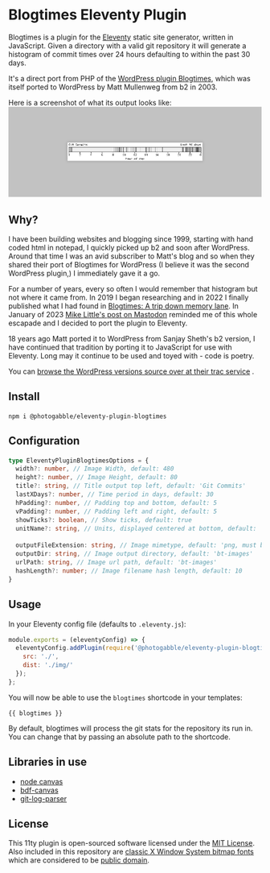 # Blogtimes Eleventy Plugin

Blogtimes is a plugin for the [Eleventy](https://github.com/11ty/eleventy) static site generator, written in JavaScript.
Given a directory with a valid git repository it will generate a histogram of commit times over 24 hours defaulting to
within the past 30 days.

It's a direct port from PHP of
the [WordPress plugin Blogtimes](https://photogabble.co.uk/noteworthy/blogtimes-a-trip-down-memory-lane/), which was
itself ported to WordPress by Matt Mullenweg from b2 in 2003.

Here is a screenshot of what its output looks like:
![Blogtimes Histogram of git commit times, the x axis is in hours from 0 to 23, there are vertical lines to show minutes from midnight each git commit was made. The lines are shaded, the darker they are the more commits there were at that time](blogtimes.png)

## Why?

I have been building websites and blogging since 1999, starting with hand coded html in notepad, I quickly picked up b2
and soon after WordPress. Around that time I was an avid subscriber to Matt's blog and so when they shared their port of
Blogtimes for WordPress (I believe it was the second WordPress plugin,) I immediately gave it a go.

For a number of years, every so often I would remember that histogram but not where it came from. In 2019 I began
researching and in 2022 I finally published what I had found
in [Blogtimes: A trip down memory lane](https://photogabble.co.uk/noteworthy/blogtimes-a-trip-down-memory-lane/). In
January of 2023 [Mike Little's post on Mastodon](https://notacult.social/@mikelittle@mastodon.online/109750328046847753)
reminded me of this whole escapade and I decided to port the plugin to Eleventy.

18 years ago Matt ported it to WordPress from Sanjay Sheth's b2 version, I have continued that tradition by porting it
to JavaScript for use with Eleventy. Long may it continue to be used and toyed with - code is poetry.

You
can [browse the WordPress versions source over at their trac service](https://plugins.trac.wordpress.org/browser/blogtimes/)
.

## Install

```
npm i @photogabble/eleventy-plugin-blogtimes
```

## Configuration

```ts
type EleventyPluginBlogtimesOptions = {
  width?: number, // Image Width, default: 480
  height?: number, // Image Height, default: 80
  title?: string, // Title output top left, default: 'Git Commits'
  lastXDays?: number, // Time period in days, default: 30
  hPadding?: number, // Padding top and bottom, default: 5
  vPadding?: number, // Padding left and right, default: 5
  showTicks?: boolean, // Show ticks, default: true
  unitName?: string, // Units, displayed centered at bottom, default: 'hour of day'

  outputFileExtension: string, // Image mimetype, default: 'png, must be either png or jpg
  outputDir: string, // Image output directory, default: 'bt-images'
  urlPath: string, // Image url path, default: 'bt-images'
  hashLength?: number; // Image filename hash length, default: 10
}
```

## Usage

In your Eleventy config file (defaults to `.eleventy.js`):

```js
module.exports = (eleventyConfig) => {
  eleventyConfig.addPlugin(require('@photogabble/eleventy-plugin-blogtimes'),{
    src: './',
    dist: './img/'
  });
};
```

You will now be able to use the `blogtimes` shortcode in your templates:

```nunjucks
{{ blogtimes }}
```

By default, blogtimes will process the git stats for the repository its run in. You can change that by passing an absolute path to the shortcode.

## Libraries in use

- [node canvas](https://www.npmjs.com/package/canvas)
- [bdf-canvas](https://www.npmjs.com/package/bdf-canvas)
- [git-log-parser](https://www.npmjs.com/package/git-log-parser)

## License

This 11ty plugin is open-sourced software licensed under the [MIT License](LICENSE). Also included in this repository
are [classic X Window System bitmap fonts](https://www.cl.cam.ac.uk/~mgk25/ucs-fonts.html) which are considered to
be [public domain](https://creativecommons.org/publicdomain/mark/1.0/).
